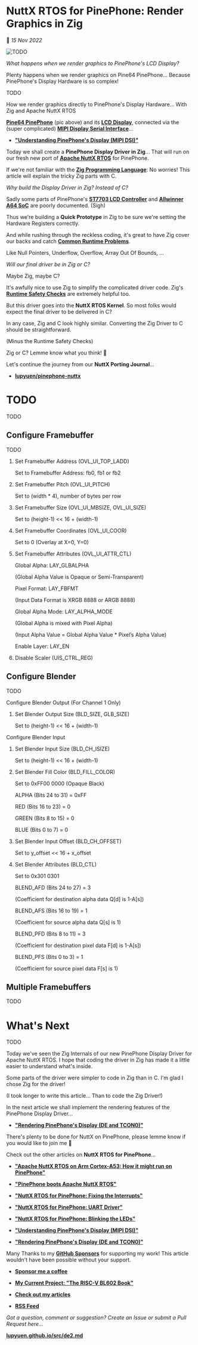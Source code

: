 # NuttX RTOS for PinePhone: Render Graphics in Zig

📝 _15 Nov 2022_

![TODO](https://lupyuen.github.io/images/de2-title.jpg)

_What happens when we render graphics to PinePhone's LCD Display?_

Plenty happens when we render graphics on Pine64 PinePhone... Because PinePhone's Display Hardware is so complex!

TODO

How we render graphics directly to PinePhone's Display Hardware... With Zig and Apache NuttX RTOS

[__Pine64 PinePhone__](https://wiki.pine64.org/index.php/PinePhone) (pic above) and its [__LCD Display__](https://lupyuen.github.io/articles/dsi#xingbangda-xbd599-lcd-panel), connected via the (super complicated) [__MIPI Display Serial Interface__](https://lupyuen.github.io/articles/dsi#connector-for-mipi-dsi)...

-   [__"Understanding PinePhone's Display (MIPI DSI)"__](https://lupyuen.github.io/articles/dsi)

Today we shall create a __PinePhone Display Driver in Zig__... That will run on our fresh new port of [__Apache NuttX RTOS__](https://lupyuen.github.io/articles/uboot) for PinePhone.

If we're not familiar with the [__Zig Programming Language__](https://ziglang.org/): No worries! This article will explain the tricky Zig parts with C.

_Why build the Display Driver in Zig? Instead of C?_

Sadly some parts of PinePhone's [__ST7703 LCD Controller__](https://lupyuen.github.io/articles/dsi#sitronix-st7703-lcd-controller) and [__Allwinner A64 SoC__](https://lupyuen.github.io/articles/dsi#initialise-mipi-dsi) are poorly documented. (Sigh)

Thus we're building a __Quick Prototype__ in Zig to be sure we're setting the Hardware Registers correctly.

And while rushing through the reckless coding, it's great to have Zig cover our backs and catch [__Common Runtime Problems__](https://ziglang.org/documentation/master/#Undefined-Behavior).

Like Null Pointers, Underflow, Overflow, Array Out Of Bounds, ...

_Will our final driver be in Zig or C?_

Maybe Zig, maybe C?

It's awfully nice to use Zig to simplify the complicated driver code. Zig's [__Runtime Safety Checks__](https://ziglang.org/documentation/master/#Undefined-Behavior) are extremely helpful too.

But this driver goes into the __NuttX RTOS Kernel__. So most folks would expect the final driver to be delivered in C?

In any case, Zig and C look highly similar. Converting the Zig Driver to C should be straightforward.

(Minus the Runtime Safety Checks)

Zig or C? Lemme know what you think! 🙏

Let's continue the journey from our __NuttX Porting Journal__...

-   [__lupyuen/pinephone-nuttx__](https://github.com/lupyuen/pinephone-nuttx)

# TODO

TODO

## Configure Framebuffer

TODO

1.  Set Framebuffer Address (OVL_UI_TOP_LADD)

    Set to Framebuffer Address: fb0, fb1 or fb2

2.  Set Framebuffer Pitch (OVL_UI_PITCH)

    Set to (width * 4), number of bytes per row

3.  Set Framebuffer Size (OVL_UI_MBSIZE, OVL_UI_SIZE)

    Set to (height-1) << 16 + (width-1)

4.  Set Framebuffer Coordinates (OVL_UI_COOR)

    Set to 0 (Overlay at X=0, Y=0)

5.  Set Framebuffer Attributes (OVL_UI_ATTR_CTL)

    Global Alpha: LAY_GLBALPHA

    (Global Alpha Value is Opaque or Semi-Transparent)

    Pixel Format: LAY_FBFMT

    (Input Data Format is XRGB 8888 or ARGB 8888)

    Global Alpha Mode: LAY_ALPHA_MODE

    (Global Alpha is mixed with Pixel Alpha)

    (Input Alpha Value = Global Alpha Value * Pixel’s Alpha Value)

    Enable Layer: LAY_EN

6.  Disable Scaler (UIS_CTRL_REG)

## Configure Blender

TODO

Configure Blender Output (For Channel 1 Only)

1.  Set Blender Output Size (BLD_SIZE, GLB_SIZE)

    Set to (height-1) << 16 + (width-1)

Configure Blender Input

1.  Set Blender Input Size (BLD_CH_ISIZE)

    Set to (height-1) << 16 + (width-1)

2.  Set Blender Fill Color (BLD_FILL_COLOR)

    Set to 0xFF00 0000 (Opaque Black)

    ALPHA (Bits 24 to 31) = 0xFF

    RED (Bits 16 to 23) = 0

    GREEN (Bits 8 to 15) = 0

    BLUE (Bits 0 to 7) = 0

3.  Set Blender Input Offset (BLD_CH_OFFSET)

    Set to y_offset << 16 + x_offset

4.  Set Blender Attributes (BLD_CTL)

    Set to 0x301 0301

    BLEND_AFD (Bits 24 to 27) = 3

    (Coefficient for destination alpha data Q[d] is 1-A[s])

    BLEND_AFS (Bits 16 to 19) = 1

    (Coefficient for source alpha data Q[s] is 1)

    BLEND_PFD (Bits 8 to 11) = 3

    (Coefficient for destination pixel data F[d] is 1-A[s])

    BLEND_PFS (Bits 0 to 3) = 1

    (Coefficient for source pixel data F[s] is 1)

## Multiple Framebuffers

TODO

# What's Next

TODO

Today we've seen the Zig Internals of our new PinePhone Display Driver for Apache NuttX RTOS. I hope that coding the driver in Zig has made it a little easier to understand what's inside.

Some parts of the driver were simpler to code in Zig than in C. I'm glad I chose Zig for the driver!

(I took longer to write this article... Than to code the Zig Driver!)

In the next article we shall implement the rendering features of the PinePhone Display Driver...

-   [__"Rendering PinePhone's Display (DE and TCON0)"__](https://lupyuen.github.io/articles/de)

There's plenty to be done for NuttX on PinePhone, please lemme know if you would like to join me 🙏

Check out the other articles on __NuttX RTOS for PinePhone__...

-   [__"Apache NuttX RTOS on Arm Cortex-A53: How it might run on PinePhone"__](https://lupyuen.github.io/articles/arm)

-   [__"PinePhone boots Apache NuttX RTOS"__](https://lupyuen.github.io/articles/uboot)

-   [__"NuttX RTOS for PinePhone: Fixing the Interrupts"__](https://lupyuen.github.io/articles/interrupt)

-   [__"NuttX RTOS for PinePhone: UART Driver"__](https://lupyuen.github.io/articles/serial)

-   [__"NuttX RTOS for PinePhone: Blinking the LEDs"__](https://lupyuen.github.io/articles/pio)

-   [__"Understanding PinePhone's Display (MIPI DSI)"__](https://lupyuen.github.io/articles/dsi)

-   [__"Rendering PinePhone's Display (DE and TCON0)"__](https://lupyuen.github.io/articles/de)

Many Thanks to my [__GitHub Sponsors__](https://github.com/sponsors/lupyuen) for supporting my work! This article wouldn't have been possible without your support.

-   [__Sponsor me a coffee__](https://github.com/sponsors/lupyuen)

-   [__My Current Project: "The RISC-V BL602 Book"__](https://lupyuen.github.io/articles/book)

-   [__Check out my articles__](https://lupyuen.github.io)

-   [__RSS Feed__](https://lupyuen.github.io/rss.xml)

_Got a question, comment or suggestion? Create an Issue or submit a Pull Request here..._

[__lupyuen.github.io/src/de2.md__](https://github.com/lupyuen/lupyuen.github.io/blob/master/src/de2.md)

